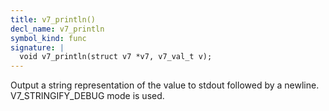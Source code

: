 ```yaml
---
title: v7_println()
decl_name: v7_println
symbol_kind: func
signature: |
  void v7_println(struct v7 *v7, v7_val_t v);
---
```


Output a string representation of the value to stdout followed by a newline.
V7_STRINGIFY_DEBUG mode is used. 

